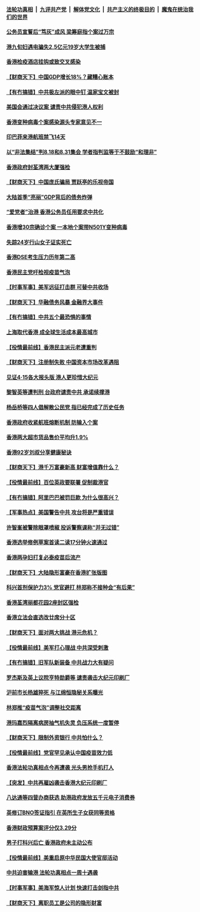####  [法轮功真相](../../../../basic/blob/master/README.md?t=04211231) &nbsp;|&nbsp; [九评共产党](../../../../9ping.md/blob/master/README.md?t=04211231) &nbsp;|&nbsp; [解体党文化](../../../../jtdwh.md/blob/master/README.md?t=04211231)  &nbsp;|&nbsp; [共产主义的终极目的](../../../../gczydzjmd.md/blob/master/README.md?t=04211231) &nbsp;|&nbsp; [魔鬼在统治我们的世界](../../../../mgztzwmdsj.md/blob/master/README.md?t=04211231) 

#### [公务员宣誓后“笃灰”成风 梁筹庭指个案过万宗](../pages/nsc415/n12894035.md?t=04211231) 

#### [港九旬妇遇电骗失2.5亿元19岁大学生被捕](../pages/nsc415/n12894015.md?t=04211231) 


#### [香港检疫酒店挂钩或致交叉感染](../pages/nsc415/n12893964.md?t=04211231) 

#### [【财商天下】中国GDP增长18%？藏糟心账本](../pages/nsc415/n12893178.md?t=04211231) 

#### [【有冇搞错】中共极左派的眼中钉 温家宝文被封](../pages/nsc415/n12891224.md?t=04211231) 

#### [美国会通过决议案 谴责中共侵犯港人权利](../pages/nsc415/n12891689.md?t=04211231) 

#### [香港变种病毒个案感染源头专家意见不一](../pages/nsc415/n12891551.md?t=04211231) 

#### [印巴菲来港航班禁飞14天](../pages/nsc415/n12891548.md?t=04211231) 

#### [以“非法集结”判8.18和8.31集会 学者指判监等于不鼓励“和理非”](../pages/nsc415/n12891524.md?t=04211231) 

#### [香港政府封荃湾两大厦强检](../pages/nsc415/n12891513.md?t=04211231) 

#### [【财商天下】中国庞氏骗局 贾跃亭的乐视帝国](../pages/nsc415/n12890952.md?t=04211231) 

#### [大陆首季“亮丽”GDP背后的债务炸弹](../pages/nsc415/n12891305.md?t=04211231) 

#### [“爱党者”治港 香港公务员任用要求中共化](../pages/nsc415/n12889415.md?t=04211231) 

#### [香港增30宗确诊个案 一本地个案带N501Y变种病毒](../pages/nsc415/n12889208.md?t=04211231) 

#### [失踪24岁行山女子证实死亡](../pages/nsc415/n12889034.md?t=04211231) 

#### [香港DSE考生压力历年第二高](../pages/nsc415/n12888900.md?t=04211231) 

#### [香港民主党吁检视疫苗气泡](../pages/nsc415/n12888878.md?t=04211231) 

#### [【时事军事】美军远征打击群 可替中共收场](../pages/nsc415/n12885152.md?t=04211231) 

#### [【财商天下】华融债务风暴 金融界大事件](../pages/nsc415/n12886603.md?t=04211231) 

#### [【有冇搞错】中共五个最恐惧的事情](../pages/nsc415/n12885763.md?t=04211231) 

#### [上海取代香港 成全球生活成本最高城市](../pages/nsc415/n12886076.md?t=04211231) 

#### [【役情最前线】香港民主派元老遭重判](../pages/nsc415/n12885795.md?t=04211231) 

#### [【财商天下】注册制失败 中国资本市场改革遇阻](../pages/nsc415/n12885118.md?t=04211231) 

#### [见证4·15各大报头版 港人更珍惜大纪元](../pages/nsc415/n12885458.md?t=04211231) 

#### [黎智英等遭判刑 台政府谴责中共 承诺续撑港](../pages/nsc415/n12884991.md?t=04211231) 

#### [杨岳桥等四人倡解散公民党 指已经完成了历史任务](../pages/nsc415/n12883272.md?t=04211231) 

#### [香港政府收紧航班熔断机制 防输入个案](../pages/nsc415/n12883278.md?t=04211231) 

#### [香港两大超市货品售价平均升1.9%](../pages/nsc415/n12883267.md?t=04211231) 

#### [香港92岁刘叔分享健康秘诀](../pages/nsc415/n12883199.md?t=04211231) 

#### [【财商天下】港千万富豪新高 财富增值靠什么？](../pages/nsc415/n12882614.md?t=04211231) 

#### [【役情最前线】百位英政要联署 促制裁港官](../pages/nsc415/n12882651.md?t=04211231) 

#### [【有冇搞错】阿里巴巴被罚巨款 为什么很高兴？](../pages/nsc415/n12882428.md?t=04211231) 

#### [【军事热点】美国警告中共 攻台将是严重错误](../pages/nsc415/n12877629.md?t=04211231) 

#### [许智峯被警除眼罩喷椒 投诉警察课称“并无过错”](../pages/nsc415/n12880769.md?t=04211231) 

#### [香港选举修例草案首读二读17分钟火速通过](../pages/nsc415/n12880759.md?t=04211231) 

#### [香港两孕妇打复必泰疫苗后流产](../pages/nsc415/n12880743.md?t=04211231) 

#### [【财商天下】大陆隐形富豪在香港扩张版图](../pages/nsc415/n12879921.md?t=04211231) 

#### [科兴首剂保护力3% 党官避打 林郑称不接种会“有后果”](../pages/nsc415/n12880384.md?t=04211231) 

#### [香港荃湾丽都花园2座封区强检](../pages/nsc415/n12878397.md?t=04211231) 

#### [香港立法会直选改廿席分十区](../pages/nsc415/n12878371.md?t=04211231) 

#### [【财商天下】面对两大挑战 港元危机？](../pages/nsc415/n12877597.md?t=04211231) 

#### [【役情最前线】美军打心理战 中共深受刺激](../pages/nsc415/n12877880.md?t=04211231) 

#### [【有冇搞错】旧军队新装备 中共战力大有疑问](../pages/nsc415/n12875848.md?t=04211231) 

#### [罗杰斯及英上议院亨特勋爵等 谴责袭击大纪元印刷厂](../pages/nsc415/n12876067.md?t=04211231) 

#### [沪前市长杨雄猝死 与江绵恒隐秘关系曝光](../pages/nsc415/n12876004.md?t=04211231) 

#### [林郑推“疫苗气泡”调整社交距离](../pages/nsc415/n12875906.md?t=04211231) 

#### [港玛嘉烈隔离病房抽气机失灵 负压系统一度暂停](../pages/nsc415/n12875922.md?t=04211231) 

#### [【财商天下】限制外资银行 中共怕什么？](../pages/nsc415/n12875377.md?t=04211231) 

#### [【役情最前线】党官罕见承认中国疫苗效力低](../pages/nsc415/n12875417.md?t=04211231) 

#### [香港法轮功真相点今再遭袭 光头男抢手机打人](../pages/nsc415/n12875235.md?t=04211231) 

#### [【突发】中共再雇凶袭击香港大纪元印刷厂](../pages/nsc415/n12873647.md?t=04211231) 

#### [八达通等四营办商获选 助港政府发放五千元电子消费券](../pages/nsc415/n12873290.md?t=04211231) 

#### [英修订BNO签证指引 在英所生子女获同等资格](../pages/nsc415/n12873286.md?t=04211231) 

#### [香港财政预算案评分仅3.29分](../pages/nsc415/n12873270.md?t=04211231) 

#### [男子打科兴后亡 香港政府未主动公布](../pages/nsc415/n12873245.md?t=04211231) 

#### [【役情最前线】美重启原中华民国大使官邸活动](../pages/nsc415/n12872914.md?t=04211231) 

#### [中共迫害输港 法轮功真相点一周十遇袭](../pages/nsc415/n12873029.md?t=04211231) 

#### [【时事军事】美海军惊人计划 快速打击剑指中共](../pages/nsc415/n12870071.md?t=04211231) 

#### [【财商天下】离职员工是公司的隐形财富](../pages/nsc415/n12871503.md?t=04211231) 


